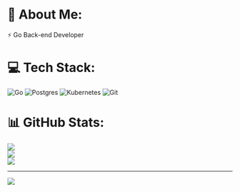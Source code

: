 # 💫 About Me:
⚡ Go Back-end Developer


# 💻 Tech Stack:
![Go](https://img.shields.io/badge/go-%2300ADD8.svg?style=for-the-badge&logo=go&logoColor=white) ![Postgres](https://img.shields.io/badge/postgres-%23316192.svg?style=for-the-badge&logo=postgresql&logoColor=white) ![Kubernetes](https://img.shields.io/badge/kubernetes-%23326ce5.svg?style=for-the-badge&logo=kubernetes&logoColor=white) ![Git](https://img.shields.io/badge/git-%23F05033.svg?style=for-the-badge&logo=git&logoColor=white)
# 📊 GitHub Stats:
![](https://github-readme-stats.vercel.app/api?username=itocode21&theme=blueberry&hide_border=false&include_all_commits=true&count_private=true)<br/>
![](https://github-readme-streak-stats.herokuapp.com/?user=itocode21&theme=blueberry&hide_border=false)<br/>
![](https://github-readme-stats.vercel.app/api/top-langs/?username=itocode21&theme=blueberry&hide_border=false&include_all_commits=true&count_private=true&layout=compact)

---
[![](https://visitcount.itsvg.in/api?id=itocode21&icon=0&color=0)](https://visitcount.itsvg.in)

<!-- Proudly created with GPRM ( https://gprm.itsvg.in ) -->